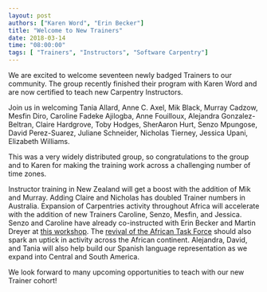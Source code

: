 ```yaml
---
layout: post
authors: ["Karen Word", "Erin Becker"]
title: "Welcome to New Trainers"
date: 2018-03-14
time: "08:00:00"
tags: [ "Trainers", "Instructors", "Software Carpentry"]
---
```


We are excited to welcome seventeen newly badged Trainers to our community. The group recently finished their program with Karen Word and are now certified to teach new Carpentry Instructors.

Join us in welcoming Tania Allard, Anne C. Axel, Mik Black, Murray Cadzow, Mesfin Diro, Caroline Fadeke Ajilogba, Anne Fouilloux, Alejandra Gonzalez-Beltran, Claire Hardgrove, Toby Hodges, SherAaron Hurt, Senzo Mpungose, David Perez-Suarez, Juliane Schneider, Nicholas Tierney, Jessica Upani, Elizabeth Williams.

This was a very widely distributed group, so congratulations to the group and to Karen for making the training work across a challenging number of time zones.

Instructor training in New Zealand will get a boost with the addition of Mik and Murray. Adding  Claire and Nicholas has doubled Trainer numbers in Australia. Expansion of Carpentries activity throughout Africa will accelerate with the addition of new Trainers Caroline, Senzo, Mesfin, and Jessica. Senzo and Caroline have already co-instructed with Erin Becker and Martin Dreyer at [this workshop](https://software-carpentry.org/blog/2018/03/Carpentries-Instructor-Training.html). The [revival of the African Task Force](https://software-carpentry.org/blog/2018/03/african_task-force.html) should also spark an uptick in activity across the African continent. Alejandra, David, and Tania will also help build our Spanish language representation as we expand into Central and South America. 

We look forward to many upcoming opportunities to teach with our new Trainer cohort!
